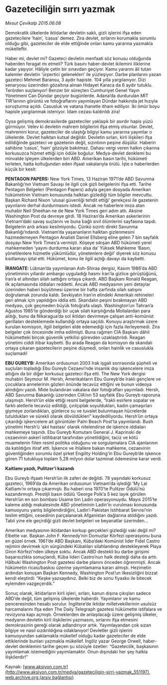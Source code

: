 # Gazeteciliğin sırrı yazmak

*Mesut Çevikalp 2015.06.08*

<div class="pNewsDetailMainContent ctx_content" itemprop="articleBody">
 <p>
  Demokratik ülkelerde iktidarlar devletin saklı, gizli işlerini ifşa eden gazetecilere ‘hain’, ‘casus’ demez. Zira devlet, sırlarını korumakla sorumlu olduğu gibi, gazeteciler de elde ettiğinde onları kamu yararına yazmakla mükelleftir.
 </p>
 <p>
  Haber mi, devlet mi? Gazeteci devletin menfaati söz konusu olduğunda haberden feragat mı etmeli? Türk basını haber-devlet ikilemini iliklerine kadar yaşıyor. Hâliyle çetin bir sınavdan geçiyor. Kamu yararını âli tutan kalemler devletin ‘ürpertici gelenekleri’ ile yüzleşiyor. Darbe planlarını yazan gazeteci Mehmet Baransu, 3 aydır hapiste. 104 yılla yargılanıyor. Dizi senaryosu üzerinden gözaltına alınan Hidayet Karaca da 6 aydır tutuklu. Terörden suçlanıyor! Benzer bir süreçten Cumhuriyet Genel Yayın Yönetmeni Can Dündar geçiyor bugünlerde. Adana’da durdurulan MİT TIR’larının görüntü ve fotoğraflarını yayımlayan Dündar hakkında jet hızıyla soruşturma açıldı. Casusluk ve vatana ihanetle itham ediliyor. İki ömür boyu hapisle yargılanmak isteniyor. İdam cezası kaldırıldı zira!
 </p>
 <p>
  Oysa gelişmiş demokrasilerde gazeteciler yaklaşık bir asırdır hapis yüzü görmüyor. Velev ki devletin mahrem bilgilerini ifşa etmiş olsunlar. Devlet, mahremini korur, gazeteciler de ulaştığı bilgiyi kamu yararına yayımlar o ülkelerde. Devlet halktan kutsal değildir. Devletin sırları, kirli ilişkileri ifşa edildiğinde gazeteci ve gazetenin değil, sızıntının peşine düşülür. Haberin sahibine ‘casus’, ‘hain’ gözüyle bakılmaz. Dahası vergi veren halkın çıkarına korkusuzca hizmet ettiği için ödüle boğulur. Medya-devlet denklemi bu minvalde işleyen ülkelerden biri ABD. Amerikan basın tarihi, hükümeti terleten, hatta koltuğundan eden ifşaat vakalarıyla örülü. İşte o haberlerden küçük bir kesit:
 </p>
 <p>
  <strong>
   PENTAGON PAPERS:
  </strong>
  New York Times, 13 Haziran 1971’de ABD Savunma Bakanlığı’nın Vietnam Savaşı ile ilgili çok gizli belgelerini ifşa etti. Tarihe Pentagon Belgeleri (Pentagon Papers) adıyla geçen dosyada Amerikan hükümetinin Vietnam konusunda halktan gizlediği tüm bilgiler mevcuttu. Başkan Richard Nixon ‘ulusal güvenliği tehdit ettiği’ gerekçesi ile gazetenin yayınlarını derhal durdurmasını istedi. Ancak ne haberlere imza atan muhabir Neil Sheehan ne de New York Times geri adım attı. Aksine Washington Post da devreye girdi. 18 Haziran’da Amerikan askerlerinin Vietnam’daki savaş suçlarını ve buna bağlı sivil ölümlerini sayfasına taşıdı. Belgelerin ardı arkası kesilmiyordu. Çünkü sızıntı direkt Savunma Bakanlığı’ndandı. Vietnam’da yaşananların halktan gizlenmesini hazmedemeyen Pentagon Analisti Daniel Ellsberg eline gelen 7 bin sayfalık dosyayı New York Times’a vermişti. Köşeye sıkışan ABD hükümeti yerel mahkemeden ‘yayını durdurma kararı alsa da’ Yüksek Mahkeme ‘Basın, yönetilenlere hizmetle yükümlüdür, yönetenlere değil’ diyerek söz konusu kısıtlamayı iptal etti. Hükümet, konu ile ilgili açtığı davayı da kaybetti.
 </p>
 <p>
  <strong>
   İRANGATE:
  </strong>
  Lübnan’da yayımlanan Ash-Shiraa dergisi, Kasım 1986’da ABD yönetiminin yıllardır ambargo uyguladığı hasmı İran’la gizlice görüştüğünü, İran’a el altından silah sattığını ortaya çıkardı. ABD Başkanı Ronald Reagan, ilk açılamasında iddiaları reddetti. Ancak ABD medyasının yeni detaylar üzerinden haberi büyütmesi üzerine bir hafta zarfında silah satışını doğrulamak zorunda kaldı. Sevkiyatın İran’ın elindeki Amerikalı rehineleri geri almak için yapıldığını iddia etti. Skandalın peşini bırakmayan ABD medyası, çok geçmeden büyük fotoğrafa ulaştı. Washington’un Tahran’a Ağustos 1985’te gönderdiği bir uçak silah karşılığında Mollalardan para aldığı, bunu da Nikaragua’da sol iktidarı devirmeye çalışan anti-komünist gerillaları desteklemede kullandığı ortaya saçıldı. Konuyu araştırmak üzere kurulan komisyon, ilgili belgeleri elde edemediği için fazla ilerleyemedi. Zira belgeler çok öncesinde imha edilmişti. Buna rağmen CIA Başkanı dâhil hükümetteki birçok güvenlik yetkilisi görevden uzaklaştırıldı. Reagan yönetimi ciddi itibar kaybetti. Bu arada Reagan da komisyon da skandalı ortaya çıkaran gazetecilerin peşine düşmedi, onları hainlik ve casuslukla suçlamadı!
 </p>
 <p>
  <strong>
   EBU GUREYB:
  </strong>
  Amerikan ordusunun 2003 Irak işgali sonrasında şüpheli ve suçluları topladığı Ebu Gureyb Cezaevi’nde insanlık dışı işkencelere imza attığını da bir diğer korkusuz gazeteci ifşa etti. The New York dergisi muhabiri Seymour M. Hersh, Amerikalıların Ebu Gureyb’de Iraklı gençlere ve çocuklara annelerinin gözleri önünde tecavüz ettiğini ve bunun videoya alındığını yazdı. Mide bulandıran vakalara dair fotoğrafları yayımladı. Hersh, ABD Savunma Bakanlığı üzerinden CIA’nın 53 sayfalık Ebu Gureyb raporuna ulaşmıştı. Hersh’ün elde ettiği resmî belgelerde, “Iraklı esirlere sopalar ve farklı aletlerle tecavüz edildiği, çırılçıplak soyuldukları, kadın çamaşırları giymeye zorlandıkları, günlerce su ve tuvalet bulunmayan hücrelerde tutuldukları ve sürekli olarak dövüldükleri” kaydediliyordu. Hersh’ün ortaya çıkardığı işkencelere ait görüntüler Palm Beach Post’ta yayımlandı. Bush yönetimi Hersh’ü ‘akıl hastası’ olarak nitelendirse de işkence iddiaları mahkemeye taşındı. Ebu Gureyb Komutanı General J. Kaprinski de cezaevinin askerî istihbarat tarafından yönetildiğini, taciz ve kötü muamelenin fiilen resmî politika olduğunu ve sorgulamalara CIA ajanlarının da katıldığını itiraf etti. İşkence ve ihlallere bakan mahkeme, cezaevinin güvenliğinden sorumlu özel şirket Engility Holding’in Ebu Gureyb’de işkence gören 71 tutukluya toplam 5,28 milyon dolar tazminat ödemesine karar verdi.
 </p>
 <p>
  <strong>
   Kaitlamı yazdı, Pulitzer’i kazandı
  </strong>
 </p>
 <p>
  Ebu Gureyb ifşaatı Hersh’ün ilk zaferi de değildi. 78 yaşındaki korkusuz gazeteci, 1969’da da Amerikan ordusunun Vietnam’da işlediği ‘My Lai Katliamı’nı ortaya çıkarmıştı. Bu haberi ona 1970’te Pulitzer Ödülü’nü kazandırmıştı. Prestijli basın ödülü ‘George Polk’a 5 kez layık görülen Hersh’ün en son bombası Usame bin Ladin operasyonuydu. Mayıs 2015’te kaleme aldığı makalesinde ABD yönetiminin Ladin’in vurulması konusunda kamuoyunu yanlış bilgilendirdiğini, Ladin’i Pakistan İstihbarat Servisi’nin teslim ettiğini, cesedinin parçalanarak Afganistan dağlarına atıldığını yazdı. Tabii yine ele geçirdiği gizli devlet belgeleri ve beyanatlar üzerinden…
 </p>
 <p>
  Amerikan medyasının iktidardan korkup gerçekleri gizlediği vaki değil mi? Elbette var. Başkan John F. Kennedy’nin Domuzlar Körfezi operasyonu buna en güzel örnek. 1961’de ABD Başkanı, Küba’daki Komünist lider Fidel Castro rejimini devirmek için sürgündeki Kübalıları silahlandırıp destekleyerek Playa Giron Körfezi’nden ülkeye soktu. Ancak ABD destekli bu darbe girişimi başarısızlıkla sonuçlandı, Küba lideri Castro’nun halk desteği daha da arttı. Hâlbuki Washington Post gazetesi darbe planını önceden öğrenmişti. Ancak hükümetin ricası/baskısı üzerine yayımlamama kararı almıştı. Hezimetin ardından konuşan Başkan Kennedy, Washington Post’un ilkesizliğini bizzat kendi eleştirdi: “Keşke yazsaydınız. Belki biz de sonu fiyasko ile bitecek eylemden vazgeçerdik.”
 </p>
 <p>
  Sonuç olarak, iktidarların kirli işleri, sırları, kanun dışına çıkışları sadece ABD’de değil, tüm gelişmiş ülkelerde haberdir. Yayımlanır ve kamu penceresinden hesabı sorulur. İngiltere’de iktidar milletvekillerinin usulsüz harcamalarını ifşa eden The Daily Telegraph gazetesi hükümette istifalara ve revizyona kapı açmıştı. Örneklerden de anlaşılacağı üzere gelişmiş ülkeler, medyanın devletin kirli ilişkilerini yazmasını, sırlarını ifşa etmesini demokrasinin gereği olarak adlandırıyor artık. Yayımlayandan çok sızan bilgiye ve nasıl sızdırıldığına odaklanıyor! Devletler gizli işlerini kamuoyundan saklamakla mükellef olduğu kadar gazeteciler de elde ettiklerinde bunları yazmakla mükellef. İngiliz yazar George Orwell, haber-devlet denklemini tarihe geçen şu sözüyle özetler: “Gazetecilik, başkasının yayımlamak istemediğini yayımlamaktır. Onun dışındaki her şey halkla ilişkilerdir!”
 </p>
</div>


Kaynak: [www.aksiyon.com.tr](http://www.aksiyon.com.tr/medya/gazeteciligin-sirri-yazmak_551197), [web.archive.org (arşiv bağlantısı)](http://web.archive.org/web/20151220001120/http://www.aksiyon.com.tr/medya/gazeteciligin-sirri-yazmak_551197)
